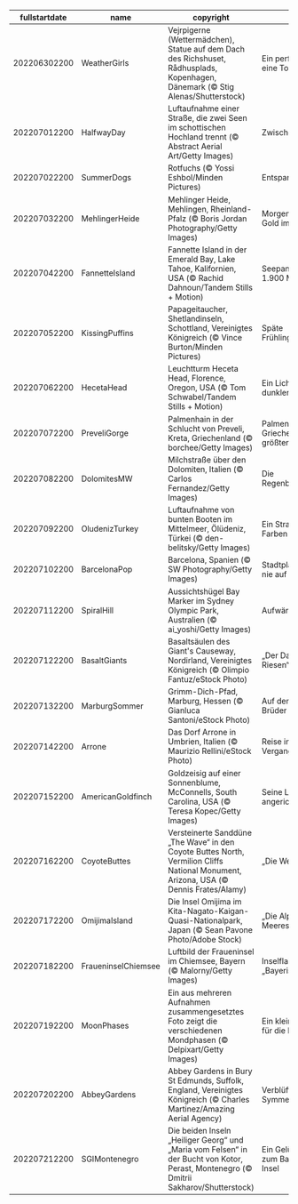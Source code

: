 |fullstartdate|name|copyright|title|image|
|--|--|--|--|--|
202206302200|WeatherGirls|Vejrpigerne (Wettermädchen), Statue auf dem Dach des Richshuset, Rådhusplads, Kopenhagen, Dänemark (© Stig Alenas/Shutterstock)|Ein perfekter Tag für eine Tour|![](/de-DE/2022/07/202206302200WeatherGirls.jpg)|
202207012200|HalfwayDay|Luftaufnahme einer Straße, die zwei Seen im schottischen Hochland trennt (© Abstract Aerial Art/Getty Images)|Zwischen zwei Seen|![](/de-DE/2022/07/202207012200HalfwayDay.jpg)|
202207022200|SummerDogs|Rotfuchs (© Yossi Eshbol/Minden Pictures)|Entspannungsübung|![](/de-DE/2022/07/202207022200SummerDogs.jpg)|
202207032200|MehlingerHeide|Mehlinger Heide, Mehlingen, Rheinland-Pfalz (© Boris Jordan Photography/Getty Images)|Morgenstund‘ hat Gold im Mund|![](/de-DE/2022/07/202207032200MehlingerHeide.jpg)|
202207042200|FannetteIsland|Fannette Island in der Emerald Bay, Lake Tahoe, Kalifornien, USA (© Rachid Dahnoun/Tandem Stills + Motion)|Seepanorama auf 1.900 Metern Höhe|![](/de-DE/2022/07/202207042200FannetteIsland.jpg)|
202207052200|KissingPuffins|Papageitaucher, Shetlandinseln, Schottland, Vereinigtes Königreich (© Vince Burton/Minden Pictures)|Späte Frühlingsgefühle|![](/de-DE/2022/07/202207052200KissingPuffins.jpg)|
202207062200|HecetaHead|Leuchtturm Heceta Head, Florence, Oregon, USA (© Tom Schwabel/Tandem Stills + Motion)|Ein Licht an der dunklen Küste|![](/de-DE/2022/07/202207062200HecetaHead.jpg)|
202207072200|PreveliGorge|Palmenhain in der Schlucht von Preveli, Kreta, Griechenland (© borchee/Getty Images)|Palmen auf Griechenlands größter Insel|![](/de-DE/2022/07/202207072200PreveliGorge.jpg)|
202207082200|DolomitesMW|Milchstraße über den Dolomiten, Italien (© Carlos Fernandez/Getty Images)|Die Regenbogenbrücke|![](/de-DE/2022/07/202207082200DolomitesMW.jpg)|
202207092200|OludenizTurkey|Luftaufnahme von bunten Booten im Mittelmeer, Ölüdeniz, Türkei (© den-belitsky/Getty Images)|Ein Strand mit vielen Farben|![](/de-DE/2022/07/202207092200OludenizTurkey.jpg)|
202207102200|BarcelonaPop|Barcelona, Spanien (© SW Photography/Getty Images)|Stadtplanung hört nie auf|![](/de-DE/2022/07/202207102200BarcelonaPop.jpg)|
202207112200|SpiralHill|Aussichtshügel Bay Marker im Sydney Olympic Park, Australien (© ai_yoshi/Getty Images)|Aufwärtsspirale|![](/de-DE/2022/07/202207112200SpiralHill.jpg)|
202207122200|BasaltGiants|Basaltsäulen des Giant's Causeway, Nordirland, Vereinigtes Königreich (© Olimpio Fantuz/eStock Photo)|„Der Damm des Riesen“|![](/de-DE/2022/07/202207122200BasaltGiants.jpg)|
202207132200|MarburgSommer|Grimm-Dich-Pfad, Marburg, Hessen (© Gianluca Santoni/eStock Photo)|Auf den Spuren der Brüder Grimm|![](/de-DE/2022/07/202207132200MarburgSommer.jpg)|
202207142200|Arrone|Das Dorf Arrone in Umbrien, Italien (© Maurizio Rellini/eStock Photo)|Reise in die Vergangenheit|![](/de-DE/2022/07/202207142200Arrone.jpg)|
202207152200|AmericanGoldfinch|Goldzeisig auf einer Sonnenblume, McConnells, South Carolina, USA (© Teresa Kopec/Getty Images)|Seine Leibspeise ist angerichtet|![](/de-DE/2022/07/202207152200AmericanGoldfinch.jpg)|
202207162200|CoyoteButtes|Versteinerte Sanddüne „The Wave“ in den Coyote Buttes North, Vermilion Cliffs National Monument, Arizona, USA (© Dennis Frates/Alamy)|„Die Welle“ reiten|![](/de-DE/2022/07/202207162200CoyoteButtes.jpg)|
202207172200|OmijimaIsland|Die Insel Omijima im Kita-Nagato-Kaigan-Quasi-Nationalpark, Japan (© Sean Pavone Photo/Adobe Stock)|„Die Alpen des Meeres“|![](/de-DE/2022/07/202207172200OmijimaIsland.jpg)|
202207182200|FraueninselChiemsee|Luftbild der Fraueninsel im Chiemsee, Bayern (© Malorny/Getty Images)|Inselflair im „Bayerischen Meer“|![](/de-DE/2022/07/202207182200FraueninselChiemsee.jpg)|
202207192200|MoonPhases|Ein aus mehreren Aufnahmen zusammengesetztes Foto zeigt die verschiedenen Mondphasen (© Delpixart/Getty Images)|Ein kleiner Schritt für die Menschheit|![](/de-DE/2022/07/202207192200MoonPhases.jpg)|
202207202200|AbbeyGardens|Abbey Gardens in Bury St Edmunds, Suffolk, England, Vereinigtes Königreich (© Charles Martinez/Amazing Aerial Agency)|Verblüffende Symmetrie|![](/de-DE/2022/07/202207202200AbbeyGardens.jpg)|
202207212200|SGIMontenegro|Die beiden Inseln „Heiliger Georg“ und „Maria vom Felsen“ in der Bucht von Kotor, Perast, Montenegro (© Dmitrii Sakharov/Shutterstock)|Ein Gelübde führte zum Bau dieser Insel|![](/de-DE/2022/07/202207212200SGIMontenegro.jpg)|
